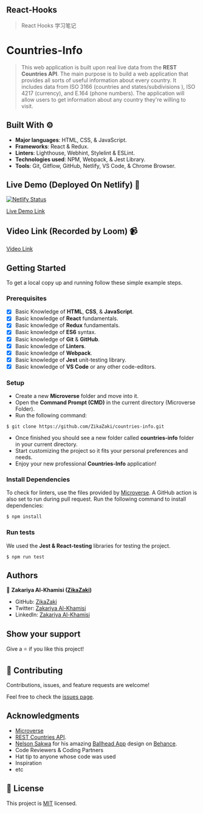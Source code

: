 ## React-Hooks
> React Hooks 学习笔记
>

# Countries-Info

> This web application is built upon real live data from the **REST Countries API**. The main purpose is to build a web application  that provides all sorts of useful information about every country. It includes data from ISO 3166 (countries and states/subdivisions ), ISO 4217 (currency), and E.164 (phone numbers). The application will allow users to get information about any country they're willing to visit.

## Built With ⚙️

- **Major languages**: HTML, CSS, & JavaScript.
- **Frameworks**: React & Redux.
- **Linters**: Lighthouse, Webhint, Stylelint & ESLint.
- **Technologies used**: NPM, Webpack, & Jest Library.
- **Tools**: Git, Gitflow, GitHub, Netlify, VS Code, & Chrome Browser.

## Live Demo (Deployed On Netlify) 🚀

[![Netlify Status](https://api.netlify.com/api/v1/badges/68ea255b-ae38-4005-968b-6fbd0a8d676b/deploy-status)](https://635471502ef0e179bf2f6409--boisterous-dango-e226ad.netlify.app/)

[Live Demo Link](https://635471502ef0e179bf2f6409--boisterous-dango-e226ad.netlify.app/)

## Video Link (Recorded by Loom) 📹

[Video Link](https://loom.com/share/86664c4cbbea4828a9eb5ca11f5eccc0)

## Getting Started

To get a local copy up and running follow these simple example steps.

### Prerequisites

- [x] Basic Knowledge of **HTML**, **CSS**, & **JavaScript**.
- [x] Basic knowledge of **React** fundamentals.
- [x] Basic knowledge of **Redux** fundamentals.
- [x] Basic knowledge of **ES6** syntax.
- [x] Basic knowledge of **Git** & **GitHub**.
- [x] Basic knowledge of **Linters**.
- [x] Basic knowledge of **Webpack**.
- [x] Basic knowledge of **Jest** unit-testing library.
- [x] Basic knowledge of **VS Code** or any other code-editors.

### Setup

- Create a new **Microverse** folder and move into it.
- Open the **Command Prompt (CMD)** in the current directory (Microverse Folder).
- Run the following command:

```
$ git clone https://github.com/ZikaZaki/countries-info.git
```

- Once finished you should see a new folder called **countries-info** folder in your current directory.
- Start customizing the project so it fits your personal preferences and needs.
- Enjoy your new professional **Countries-Info** application!

### Install Dependencies

To check for linters, use the files provided by [Microverse](https://github.com/microverseinc/linters-config/tree/master/react-redux). A GitHub action is also set to run during pull request. Run the following command to install dependencies:

```bash
$ npm install
```

### Run tests

We used the **Jest & React-testing** libraries for testing the project.

```
$ npm run test
```

## Authors

👤 **Zakariya Al-Khamisi ([ZikaZaki](https://github.com/ZikaZaki))**

- GitHub: [ZikaZaki](https://github.com/ZikaZaki)
- Twitter: [Zakariya Al-Khamisi](https://twitter.com/ZakariyaKhamisi)
- LinkedIn: [Zakariya Al-Khamisi](https://www.linkedin.com/in/zakariyaalkhamisisap/)

## Show your support

Give a ⭐️ if you like this project!

## 🤝 Contributing

Contributions, issues, and feature requests are welcome!

Feel free to check the [issues page](../../issues/).

## Acknowledgments

- [Microverse](https://www.microverse.org/)
- [REST Countries API](https://restcountries.com/#rest-countries).
- [ Nelson Sakwa](https://www.behance.net/sakwadesignstudio) for his amazing  [Ballhead App](<https://www.behance.net/gallery/31579789/Ballhead-App-(Free-PSDs)>) design on [Behance](https://www.behance.net/onboarding).
- Code Reviewers & Coding Partners
- Hat tip to anyone whose code was used
- Inspiration
- etc

## 📝 License

This project is [MIT](./LICENSE) licensed.
